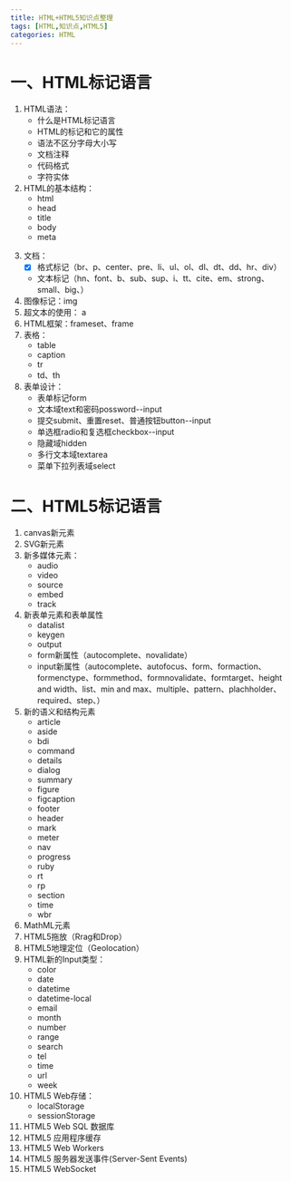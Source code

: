 ```yaml
---
title: HTML+HTML5知识点整理
tags: [HTML,知识点,HTML5]
categories: HTML
---
```

# 一、HTML标记语言  #
1. HTML语法：
    - 什么是HTML标记语言
    - HTML的标记和它的属性
    - 语法不区分字母大小写
    - 文档注释
    - 代码格式
    - 字符实体
2. HTML的基本结构：
    - html
    - head
    - title
    - body
    - meta
<!-- more -->    
3. 文档：
    - [x] 格式标记（br、p、center、pre、li、ul、ol、dl、dt、dd、hr、div）
    - 文本标记（hn、font、b、sub、sup、i、tt、cite、em、strong、small、big、）
4. 图像标记：img
5. 超文本的使用： a
6. HTML框架：frameset、frame
7. 表格：
    - table
    - caption
    - tr
    - td、th
8. 表单设计：
    - 表单标记form
    - 文本域text和密码possword--input
    - 提交submit、重置reset、普通按钮button--input
    - 单选框radio和复选框checkbox--input
    - 隐藏域hidden
    - 多行文本域textarea
    - 菜单下拉列表域select

# 二、HTML5标记语言 #
1. canvas新元素
2. SVG新元素
3. 新多媒体元素：
    - audio
    - video
    - source
    - embed
    - track
4. 新表单元素和表单属性
    - datalist
    - keygen
    - output
    - form新属性（autocomplete、novalidate）
    - input新属性（autocomplete、autofocus、form、formaction、formenctype、formmethod、formnovalidate、formtarget、height and width、list、min and max、multiple、pattern、plachholder、required、step、）
5. 新的语义和结构元素
    - article
    - aside
    - bdi
    - command
    - details
    - dialog
    - summary
    - figure
    - figcaption
    - footer
    - header
    - mark
    - meter
    - nav
    - progress
    - ruby
    - rt
    - rp
    - section
    - time
    - wbr
6. MathML元素
7. HTML5拖放（Rrag和Drop）
8. HTML5地理定位（Geolocation）
9. HTML新的Input类型：
    - color
    - date
    - datetime
    - datetime-local
    - email
    - month
    - number
    - range
    - search
    - tel
    - time
    - url
    - week
10. HTML5 Web存储：
    - localStorage
    - sessionStorage
11. HTML5 Web SQL 数据库
12. HTML5 应用程序缓存
13. HTML5 Web Workers
14. HTML5 服务器发送事件(Server-Sent Events)
15. HTML5 WebSocket
